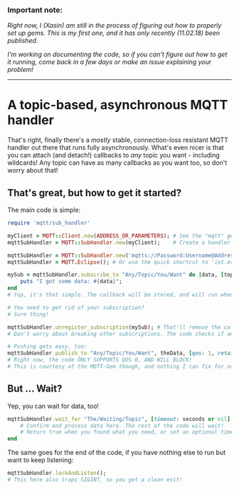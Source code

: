 
### Important note:
*Right now, I (Xasin) am still in the process of figuring out how to properly set up gems.
This is my first one, and it has only recently (11.02.18) been published.*

*I'm working on documenting the code, so if you can't figure out how to get it running, come back in a few days or make an issue explaining your problem!*

---

# A topic-based, asynchronous MQTT handler
That's right, finally there's a *mostly* stable, connection-loss resistant MQTT handler out there that runs fully asynchronously.
What's even nicer is that you can attach (and detach!) callbacks to *any* topic you want - including wildcards!
Any topic can have as many callbacks as you want too, so don't worry about that!

## That's great, but how to get it started?
The main code is simple:
```ruby
require 'mqtt/sub_handler'

myClient = MQTT::Client.new(ADDRESS_OR_PARAMETERS); # See the "mqtt" gem for possible options!
mqttSubHandler = MQTT::SubHandler.new(myClient);    # Create a handler with a mqtt class

mqttSubHandler = MQTT::SubHandler.new('mqtts://Password:Username@Address') # Or use a string!
mqttSubHandler = MQTT.Eclipse(); # Or use the quick shortcut to 'iot.eclipse.org' for testing!

mySub = mqttSubHandler.subscribe_to "Any/Topic/You/Want" do |data, [topicMatch]|
	puts "I got some data: #{data}";
end
# Yup, it's that simple. The callback will be stored, and will run whenever data is received.

# You need to get rid of your subscription?
# Sure thing!

mqttSubHandler.unregister_subscription(mySub); # That'll remove the callback, and unsubscribe!
# Don't worry about breaking other subscriptions. The code checks if any other callbacks are attached to the topic in question!

# Pushing gets easy, too:
mqttSubHandler.publish_to "Any/Topic/You/Want", theData, [qos: 1, retain: false]
# Right now, the code ONLY SUPPORTS QOS 0, AND WILL BLOCK!
# This is courtesy of the MQTT-Gem though, and nothing I can fix for now.
```

## But ... Wait?
Yep, you can wait for data, too!

```ruby
mqttSubHandler.wait_for "The/Waiting/Topic", [timeout: seconds or nil] do |data, [topicMatch]|
	# Confirm and process data here. The rest of the code will wait!
	# Return true when you found what you need, or set an optional timeout, and the main code will continue after that.
end
```

The same goes for the end of the code, if you have nothing else to run but want to keep listening:
```ruby
mqttSubHandler.lockAndListen();
# This here also traps SIGINT, so you get a clean exit!
```
